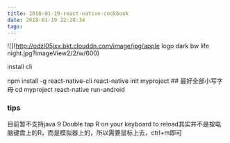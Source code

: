 ```yaml
---
title: 2018-01-19-react-native-cookbook
date: 2018-01-19 22:28:34
tags:
---
```


![](http://odzl05jxx.bkt.clouddn.com/image/jpg/apple logo dark bw life night.jpg?imageView2/2/w/600)
<!--more-->

install cli
>
npm install -g react-native-cli
react-native init myproject ## 最好全部小写字母
cd myproject
react-native run-android

### tips
目前暂不支持java 9
Double tap R on your keyboard to reload其实并不是按电脑键盘上的R，而是模拟器上的，所以需要鼠标上去，ctrl+m即可
